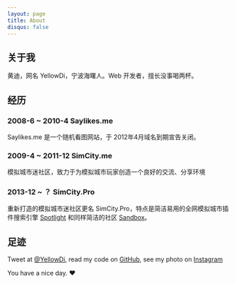 ```yaml
---
layout: page
title: About
disqus: false
---
```


## 关于我

黄迪，网名 YellowDi，宁波海曙人。Web 开发者，擅长没事喝两杯。

## 经历

### 2008-6 ~ 2010-4 Saylikes.me

Saylikes.me 是一个随机看图网站，于 2012年4月域名到期宣告关闭。

### 2009-4 ~ 2011-12 SimCity.me

模拟城市迷社区，致力于为模拟城市玩家创造一个良好的交流、分享环境

### 2013-12 ~ ？ SimCity.Pro

重新打造的模拟城市迷社区更名 SimCity.Pro，特点是简洁易用的全网模拟城市插件搜索引擎 [Spotlight](http://simcity.pro/spotlight) 和同样简洁的社区 [Sandbox](http://simcity.pro/sandbox)。

## 足迹

Tweet at [@YellowDi](http://twitter.com/YellowDi), read my code on [GitHub](http://github.com/YellowDi), see my photo on [Instagram](http://instagram.com/yellowdi)

<script type="text/javascript" src="http://www.douban.com/service/badge/YellowDi/?selection=latest&amp;picsize=medium&amp;hideself=on&amp;show=dolist&amp;n=20&amp;cat=music&amp;columns=6"></script>

You have a nice day. ♥

